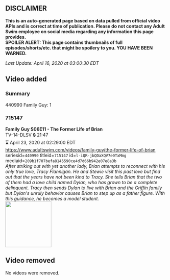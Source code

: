 ## DISCLAIMER
**This is an auto-generated page based on data pulled from official video APIs and is correct at time of publication. Please do not contact any Adult Swim employee on social media regarding any information this page provides.**  
**SPOILER ALERT: This page contains thumbnails of full episodes/shorts/etc. that might be spoilery to you. YOU HAVE BEEN WARNED.**  

_Last Update: April 16, 2020 at 03:00:30 EDT_
## Video added
### Summary
440990 Family Guy: 1  
### 715147
**Family Guy S06E11 - The Former Life of Brian**  
TV-14-DLSV 🔒 21:47  
⌛ April 23, 2020 at 02:29:00 EDT  
https://www.adultswim.com/videos/family-guy/the-former-life-of-brian  
seriesid=`440990` titleid=`715147` id=`l-iQR-jbQDaXQV7e0TxMmg` mediaid=`209b1f707befa8145590ce4d7d66b942e07e8a3b`  
_After striking out with yet another lady, Brian attempts to reconnect with his only true love, Tracy Flannigan.  He and Stewie visit this past love but find out that the years have not been kind to Tracy. She tells Brian that the two of them had a love child named Dylan, who has grown to be a complete delinquent. Tracy then sends Dylan to live with Brian and the Griffin family but Dylan's unruly behavior causes Brian to step up as a father figure. With this guidance, he becomes a model student._  
<a href="https://i.cdn.turner.com/asfix/repository//8a25c3920eaf5fa6010eaffb99c438bf/thumbnail_2909629671454996742.jpg"><img src="https://i.cdn.turner.com/asfix/repository//8a25c3920eaf5fa6010eaffb99c438bf/thumbnail_2909629671454996742.jpg" height="144px" /></a>
## Video removed
No videos were removed.  
